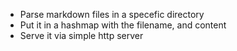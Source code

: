 - Parse markdown files in a specefic directory
- Put it in a hashmap with the filename, and content
- Serve it via simple http server
